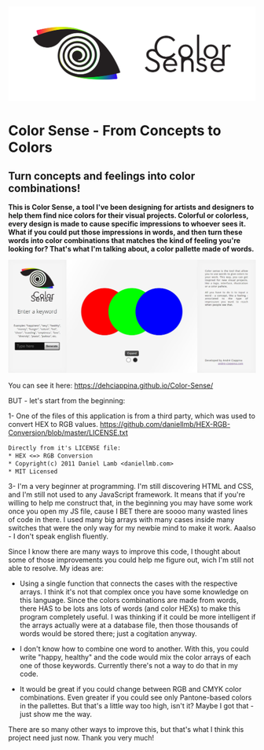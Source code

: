 <p align="center">
  <img src="github_header-01-compressor.jpg">
</p>

# Color Sense - From Concepts to Colors
## Turn concepts and feelings into color combinations!

**This is Color Sense, a tool I've been designing for artists and designers to help them find nice colors for their visual projects. Colorful or colorless, every design is made to cause specific impressions to whoever sees it. What if you could put those impressions in words, and then turn these words into color combinations that matches the kind of feeling you're looking for? That's what I'm talking about, a color pallette made of words.**

<img src="screen.JPG">

You can see it here:
https://dehciappina.github.io/Color-Sense/

BUT - let's start from the beginning:

1- One of the files of this application is from a third party, which was used to convert HEX to RGB values.
https://github.com/daniellmb/HEX-RGB-Conversion/blob/master/LICENSE.txt

    Directly from it's LICENSE file:
    * HEX <=> RGB Conversion
    * Copyright(c) 2011 Daniel Lamb <daniellmb.com>
    * MIT Licensed

3- I'm a very beginner at programming. I'm still discovering HTML and CSS, and I'm still not used to any JavaScript framework. It means that if you're willing to help me construct that, in the beginning you may have some work once you open my JS file, cause I BET there are soooo many wasted lines of code in there. I used many big arrays with many cases inside many switches that were the only way for my newbie mind to make it work. Aaalso - I don't speak english fluently.

Since I know there are many ways to improve this code, I thought about some of those improvements you could help me figure out, wich I'm still not able to resolve. My ideas are:

- Using a single function that connects the cases with the respective arrays. I think it's not that complex once you have some knowledge on this language. Since the colors combinations are made from words, there HAS to be lots ans lots of words (and color HEXs) to make this program completely useful. I was thinking if it could be more intelligent if the arrays actually were at a database file, then those thousands of words would be stored there; just a cogitation anyway.

- I don't know how to combine one word to another. With this, you could write "happy, healthy" and the code would mix the color arrays of each one of those keywords. Currently there's not a way to do that in my code.

- It would be great if you could change between RGB and CMYK color combinations. Even greater if you could see only Pantone-based colors in the pallettes. But that's a little way too high, isn't it? Maybe I got that - just show me the way.

There are so many other ways to improve this, but that's what I think this project need just now.
Thank you very much!
